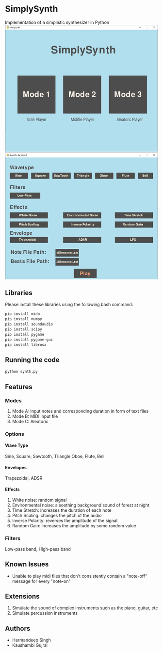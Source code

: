 # SimplySynth

Implementation of a simplistic synthesizer in Python
<br />
<img src="Files/Images/homescreen.JPG" alt="main-page" width="550"/>
<br />
<img src="Files/Images/mode1screen.JPG" alt="model-screen" width="550"/>


## Libraries
Please install these libraries using the following bash command:
 ```bash
 pip install mido
 pip install numpy
 pip install soundaudio
 pip install scipy
 pip install pygame
 pip install pygame-gui
 pip install librosa
 ````

 ## Running the code
 ```bash
 python synth.py
 ````

## Features
### Modes
<ol>
<li>Mode A: Input notes and corresponding duration in form of text files</li>
<li>Mode B: MIDI input file</li>
<li>Mode C: Aleatoric</li>
</ol>

### Options
#### Wave Type
Sine, Square, Sawtooth, Triangle
Oboe, Flute, Bell

#### Envelopes
Trapezoidal, ADSR

#### Effects
<ol>
  <li>White noise: random signal</li>
  <li>Environmental noise: a soothing background sound of forest at night</li>
  <li>Time Stretch: increases the duration of each note</li>
  <li>Pitch Scaling: changes the pitch of the audio</li>
  <li>Inverse Polarity: reverses the amplitude of the signal</li>
  <li>Random Gain: increases the amplitude by some random value</li>
</ol>

### Filters
Low-pass band, High-pass band

## Known Issues
- Unable to play midi files that don't consistently contain a "note-off" message for every "note-on"


## Extensions
<ol>
<li>Simulate the sound of complex instruments such as the piano, guitar, etc</li>
<li>Simulate percussion instruments</li>
</ol>

## Authors
- Harmandeep Singh
- Kaushambi Gujral
